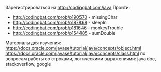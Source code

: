 Зарегистрироваться на http://codingbat.com/java
Пройти:
* http://codingbat.com/prob/p190570 - missingChar
* http://codingbat.com/prob/p187868 - sleepIn
* http://codingbat.com/prob/p181646 - monkeyTrouble
* http://codingbat.com/prob/p154485 - sumDouble

Материалы для изучения:
https://docs.oracle.com/javase/tutorial/java/concepts/object.html
https://docs.oracle.com/javase/tutorial/java/concepts/class.html
по вопросам работы со строками, логическими выражениями: java doc, stackoverflow, google
